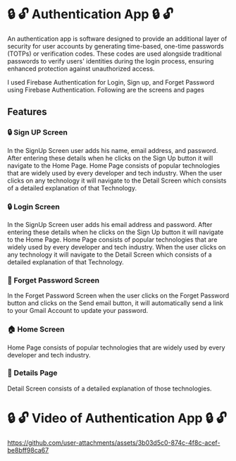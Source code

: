  # 🔒 🔓  Authentication App  🔒 🔓 
An authentication app is software designed to provide an additional layer of security for user accounts by generating time-based, one-time passwords (TOTPs) or verification codes. These codes are used alongside traditional passwords to verify users' identities during the login process, ensuring enhanced protection against unauthorized access.

I used Firebase Authentication for Login, Sign up, and Forget Password using Firebase Authentication. Following are the screens and pages 

## Features

### 🔒 Sign UP Screen
In the SignUp Screen user adds his name, email address, and password. After entering these details when he clicks on the Sign Up button it will navigate to the Home Page. Home Page consists of popular technologies that are widely used by every developer and tech industry. When the user clicks on any technology it will navigate to the Detail Screen which consists of a detailed explanation of that Technology.

### 🔒 Login Screen
In the SignUp Screen user adds his email address and password. After entering these details when he clicks on the Sign Up button it will navigate to the Home Page. Home Page consists of popular technologies that are widely used by every developer and tech industry. When the user clicks on any technology it will navigate to the Detail Screen which consists of a detailed explanation of that Technology.

### 🔑 Forget Password Screen
In the Forget Password Screen when the user clicks on the Forget Password button and clicks on the Send email button, it will automatically send a link to your Gmail Account to update your password.

### 🏠 Home Screen
Home Page consists of popular technologies that are widely used by every developer and tech industry.

### 📕 Details Page
Detail Screen consists of a detailed explanation of those technologies.


# 🔒 🔓  Video of Authentication App  🔒 🔓 

https://github.com/user-attachments/assets/3b03d5c0-874c-4f8c-acef-be8bff98ca67


